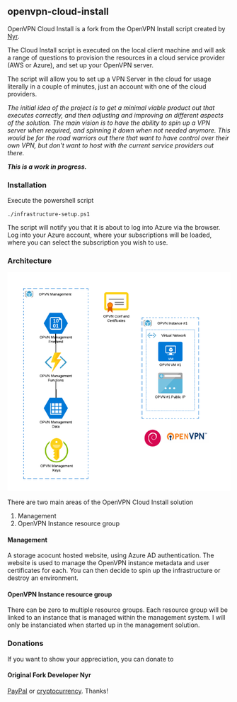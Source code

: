 
## openvpn-cloud-install
OpenVPN Cloud Install is a fork from the OpenVPN Install script created by [Nyr](https://github.com/Nyr).

The Cloud Install script is executed on the local client machine and will ask a range of questions to provision the resources in a cloud service provider (AWS or Azure), and set up your OpenVPN server.


The script will allow you to set up a VPN Server in the cloud for usage literally in a couple of minutes, just an account with one of the cloud providers.

*The initial idea of the project is to get a minimal viable product out that executes correctly, and then adjusting and improving on different aspects of the solution.  The main vision is to have the ability to spin up a VPN server when required, and spinning it down when not needed anymore. This would be for the road warriors out there that want to have control over their own VPN, but don't want to host with the current service providers out there.*

***This is a work in progress.***

### Installation

Execute the powershell script
```
./infrastructure-setup.ps1
```
The script will notify you that it is about to log into Azure via the browser.  Log into your Azure account, where your subscriptions will be loaded, where you can select the subscription you wish to use.

### Architecture

![Architecture Overview](./architecture/images/architecture-overview.png)

There are two main areas of the OpenVPN Cloud Install solution
1. Management
2. OpenVPN Instance resource group

#### Management
A storage acocunt hosted website, using Azure AD authentication. The website is used to manage the OpenVPN instance metadata and user certificates for each.  You can then decide to spin up the infrastructure or destroy an environment.

#### OpenVPN Instance resource group
There can be zero to multiple resource groups. Each resource group will be linked to an instance that is managed within the management system.  I will only be instanciated when started up in the management solution.

### Donations

If you want to show your appreciation, you can donate to

#### Original Fork Developer Nyr
[PayPal](https://www.paypal.com/cgi-bin/webscr?cmd=_s-xclick&hosted_button_id=VBAYDL34Z7J6L) or [cryptocurrency](https://pastebin.com/raw/M2JJpQpC). Thanks!
